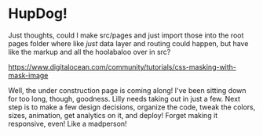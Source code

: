 # HupDog!

Just thoughts, could I make src/pages and just import those into the root pages folder where like _just_ data layer and routing could happen, but have like the markup and all the hoolabaloo over in src?

https://www.digitalocean.com/community/tutorials/css-masking-with-mask-image

Well, the under construction page is coming along! I've been sitting down for too long, though, goodness. Lilly needs taking out in just a few. Next step is to make a few design decisions, organize the code, tweak the colors, sizes, animation, get analytics on it, and deploy! Forget making it responsive, even! Like a madperson!
